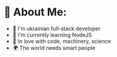 # 💬 About Me:

- 🏡 I'm ukrainian full-stack developer
- 🌱 I'm currently learning NodeJS
- 💫 In love with code, machinery, science
- 🌍 The world needs smart people
